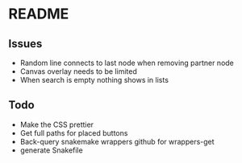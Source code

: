 # README

## Issues

- Random line connects to last node when removing partner node
- Canvas overlay needs to be limited
- When search is empty nothing shows in lists

## Todo

- Make the CSS prettier
- Get full paths for placed buttons
- Back-query snakemake wrappers github for wrappers-get
- generate Snakefile